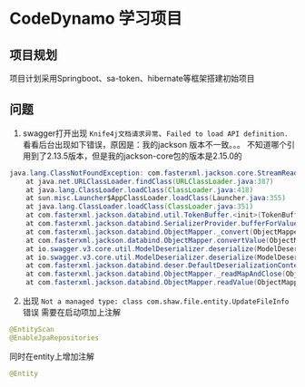 # CodeDynamo 学习项目

## 项目规划
项目计划采用Springboot、sa-token、hibernate等框架搭建初始项目

## 问题
1. swagger打开出现 `Knife4j文档请求异常`、`Failed to load API definition.`
看看后台出现如下错误，原因是：我的jackson 版本不一致。。。
不知道哪个引用到了2.13.5版本，但是我的jackson-core包的版本是2.15.0的
```java
java.lang.ClassNotFoundException: com.fasterxml.jackson.core.StreamReadConstraints
	at java.net.URLClassLoader.findClass(URLClassLoader.java:387)
	at java.lang.ClassLoader.loadClass(ClassLoader.java:418)
	at sun.misc.Launcher$AppClassLoader.loadClass(Launcher.java:355)
	at java.lang.ClassLoader.loadClass(ClassLoader.java:351)
	at com.fasterxml.jackson.databind.util.TokenBuffer.<init>(TokenBuffer.java:64)
	at com.fasterxml.jackson.databind.SerializerProvider.bufferForValueConversion(SerializerProvider.java:491)
	at com.fasterxml.jackson.databind.ObjectMapper._convert(ObjectMapper.java:4516)
	at com.fasterxml.jackson.databind.ObjectMapper.convertValue(ObjectMapper.java:4475)
	at io.swagger.v3.core.util.ModelDeserializer.deserialize(ModelDeserializer.java:85)
	at io.swagger.v3.core.util.ModelDeserializer.deserialize(ModelDeserializer.java:33)
	at com.fasterxml.jackson.databind.deser.DefaultDeserializationContext.readRootValue(DefaultDeserializationContext.java:323)
	at com.fasterxml.jackson.databind.ObjectMapper._readMapAndClose(ObjectMapper.java:4825)
	at com.fasterxml.jackson.databind.ObjectMapper.readValue(ObjectMapper.java:3772)
```

2. 出现 `Not a managed type: class com.shaw.file.entity.UpdateFileInfo` 错误
需要在启动项加上注解
```java
@EntityScan
@EnableJpaRepositories
```
同时在entity上增加注解
```java
@Entity
```
